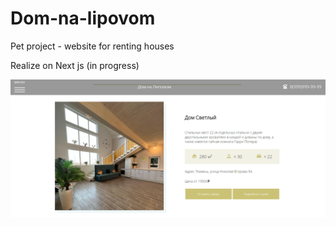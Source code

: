 # Dom-na-lipovom

Pet project - website for renting houses

Realize on Next js (in progress)

![Image alt](./readme.png)
